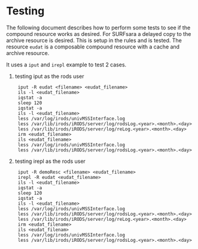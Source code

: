# Testing

The following document describes how to perform some tests to see if the compound
 resource works as desired. For SURFsara a delayed copy to the archive resource
 is desired. This is setup in the rules and is tested.
The resource `eudat` is a composable compound resource with a cache and archive resource.

It uses a `iput` and `irepl` example to test 2 cases.

1. testing iput as the rods user

        iput -R eudat <filename> <eudat_filename>
        ils -l <eudat_filename>
        iqstat -a
        sleep 120
        iqstat -a
        ils -l <eudat_filename>
        less /var/log/irods/univMSSInterface.log
        less /var/lib/irods/iRODS/server/log/rodsLog.<year>.<month>.<day>
        less /var/lib/irods/iRODS/server/log/reLog.<year>.<month>.<day>
        irm <eudat_filename>
        ils <eudat_filename>
        less /var/log/irods/univMSSInterface.log
        less /var/lib/irods/iRODS/server/log/rodsLog.<year>.<month>.<day>

2. testing irepl as the rods user

        iput -R demoResc <filename> <eudat_filename>
        irepl -R eudat <eudat_filename>
        ils -l <eudat_filename>
        iqstat -a
        sleep 120
        iqstat -a
        ils -l <eudat_filename>
        less /var/log/irods/univMSSInterface.log
        less /var/lib/irods/iRODS/server/log/rodsLog.<year>.<month>.<day>
        less /var/lib/irods/iRODS/server/log/reLog.<year>.<month>.<day>
        irm <eudat_filename>
        ils <eudat_filenam>
        less /var/log/irods/univMSSInterface.log
        less /var/lib/irods/iRODS/server/log/rodsLog.<year>.<month>.<day>
